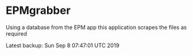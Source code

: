 # EPMgrabber
Using a database from the EPM app this application scrapes the files as required


Latest backup: Sun Sep 8 07:47:01 UTC 2019

